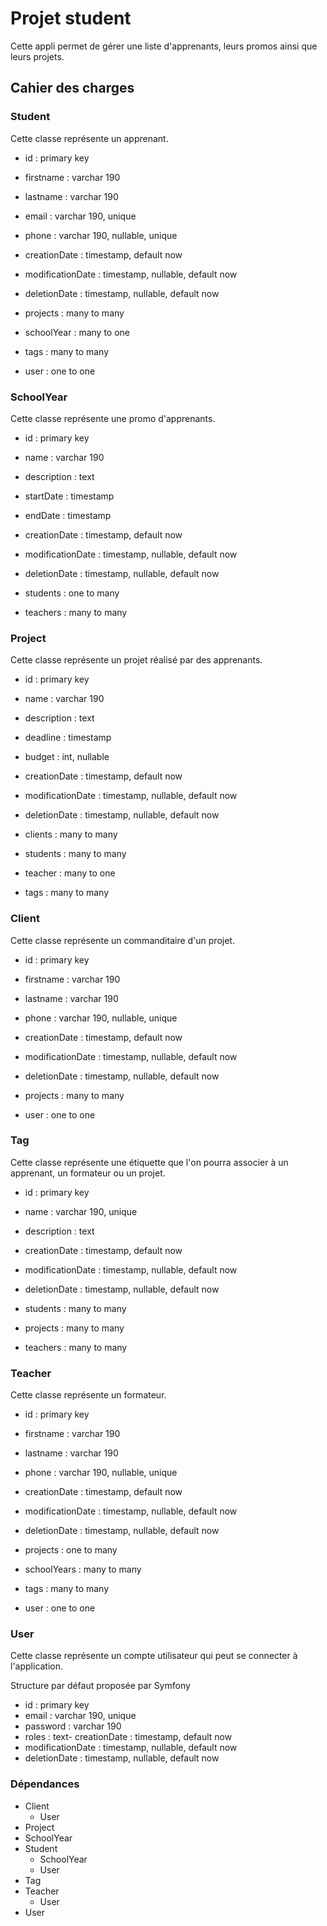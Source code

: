 # Projet student

Cette appli permet de gérer une liste d'apprenants, leurs promos ainsi que leurs projets.

## Cahier des charges

### Student

Cette classe représente un apprenant.

- id : primary key
- firstname : varchar 190
- lastname : varchar 190
- email : varchar 190, unique
- phone : varchar 190, nullable, unique
- creationDate : timestamp, default now
- modificationDate : timestamp, nullable, default now
- deletionDate : timestamp, nullable, default now

- projects : many to many
- schoolYear : many to one
- tags : many to many
- user : one to one

### SchoolYear

Cette classe représente une promo d'apprenants.

- id : primary key
- name : varchar 190
- description : text
- startDate : timestamp
- endDate : timestamp
- creationDate : timestamp, default now
- modificationDate : timestamp, nullable, default now
- deletionDate : timestamp, nullable, default now

- students : one to many
- teachers : many to many

### Project

Cette classe représente un projet réalisé par des apprenants.

- id : primary key
- name : varchar 190
- description : text
- deadline : timestamp
- budget : int, nullable
- creationDate : timestamp, default now
- modificationDate : timestamp, nullable, default now
- deletionDate : timestamp, nullable, default now

- clients : many to many
- students : many to many
- teacher : many to one
- tags : many to many

### Client

Cette classe représente un commanditaire d'un projet.

- id : primary key
- firstname : varchar 190
- lastname : varchar 190
- phone : varchar 190, nullable, unique
- creationDate : timestamp, default now
- modificationDate : timestamp, nullable, default now
- deletionDate : timestamp, nullable, default now

- projects : many to many
- user : one to one

### Tag

Cette classe représente une étiquette que l'on pourra associer à un apprenant, un formateur ou un projet.

- id : primary key
- name : varchar 190, unique
- description : text
- creationDate : timestamp, default now
- modificationDate : timestamp, nullable, default now
- deletionDate : timestamp, nullable, default now

- students : many to many
- projects : many to many
- teachers : many to many

### Teacher

Cette classe représente un formateur.

- id : primary key
- firstname : varchar 190
- lastname : varchar 190
- phone : varchar 190, nullable, unique
- creationDate : timestamp, default now
- modificationDate : timestamp, nullable, default now
- deletionDate : timestamp, nullable, default now

- projects : one to many
- schoolYears : many to many
- tags : many to many
- user : one to one

### User

Cette classe représente un compte utilisateur qui peut se connecter à l'application.

Structure par défaut proposée par Symfony

- id : primary key
- email : varchar 190, unique
- password : varchar 190
- roles : text- creationDate : timestamp, default now
- modificationDate : timestamp, nullable, default now
- deletionDate : timestamp, nullable, default now

### Dépendances

- Client
   - User
- Project
- SchoolYear
- Student
  - SchoolYear
  - User
- Tag
- Teacher
  - User
- User
